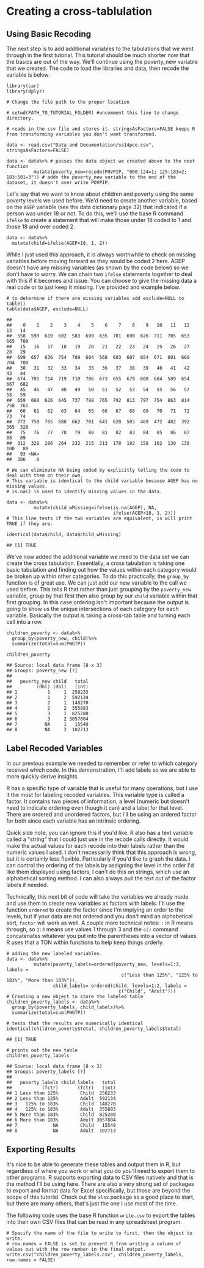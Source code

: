 Creating a cross-tablulation
============================

Using Basic Recoding
--------------------

The next step is to add additional variables to the tabulations that we
went through in the first tutorial. This tutorial should be much shorter
now that the basics are out of the way. We'll continue using the
poverty\_new variable that we created. The code to load the libraries
and data, then recode the variable is below.

    library(car)
    library(dplyr)

    # Change the file path to the proper location

    # setwd(PATH_TO_TUTORIAL_FOLDER) #uncomment this line to change directory.

    # reads in the csv file and stores it. stringsAsFactors=FALSE keeps R from transforming variables you don't want transformed.

    data <- read.csv("Data and Documentation/ss14pco.csv", stringsAsFactors=FALSE) 

    data <- data%>% # passes the data object we created above to the next function
              mutate(poverty_new=recode(POVPIP, "000:124=1; 125:183=2; 183:501=3")) # adds the poverty_new variable to the end of the dataset, it doesn't over write POVPIP.

Let's say that we want to know about children and poverty using the same
poverty levels we used before. We'd need to create another variable,
based on the `AGEP` variable (see the data dictionary page 32) that
indicated if a person was under 18 or not. To do this, we'll use the
base R command `ifelse` to create a statement that will make those under
18 coded to 1 and those 18 and over coded 2.

    data <- data%>%
      mutate(child=ifelse(AGEP<18, 1, 2))

While I just used this approach, it is always worthwhile to check on
missing variables before moving forward as they would be coded 2 here.
AGEP doesn't have any missing variables (as shown by the code below) so
we don't have to worry. We can chain two `ifelse` statements together to
deal with this if it becomes and issue. You can choose to give the
missing data a real code or to just keep it missing. I've provided and
example below.

    # to determine if there are missing variables add exclude=NULL to table()
    table(data$AGEP, exclude=NULL)

    ## 
    ##    0    1    2    3    4    5    6    7    8    9   10   11   12   13   14 
    ##  558  598  619  602  583  699  635  701  690  626  711  705  653  665  709 
    ##   15   16   17   18   19   20   21   22   23   24   25   26   27   28   29 
    ##  699  657  636  754  709  604  568  603  607  654  671  601  660  704  700 
    ##   30   31   32   33   34   35   36   37   38   39   40   41   42   43   44 
    ##  674  701  714  719  710  706  673  655  679  608  684  589  654  667  682 
    ##   45   46   47   48   49   50   51   52   53   54   55   56   57   58   59 
    ##  659  660  626  645  737  798  765  792  813  797  754  863  814  758  761 
    ##   60   61   62   63   64   65   66   67   68   69   70   71   72   73   74 
    ##  772  750  765  688  662  701  641  628  503  469  472  482  392  365  328 
    ##   75   76   77   78   79   80   81   82   83   84   85   86   87   88   89 
    ##  312  328  286  264  232  215  213  178  182  158  162  130  138  100   89 
    ##   93 <NA> 
    ##  386    0

    # We can eliminate NA being coded by explicitly telling the code to deal with them on their own.
    # This variable is identical to the child variable because AGEP has no missing values.
    # is.na() is used to identify missing values in the data.

    data <- data%>%
              mutate(child_wMissing=ifelse(is.na(AGEP), NA,
                                           ifelse(AGEP<18, 1, 2)))
    # This line tests if the two variables are equivalent, is will print TRUE if they are.

    identical(data$child, data$child_wMissing)

    ## [1] TRUE

We've now added the additional variable we need to the data set we can
create the cross tabulation. Essentially, a cross tabulation is taking
one basic tabulation and finding out how the values within each category
would be broken up within other categories. To do this practically, the
`group_by` function is of great use. We can just add our new variable to
the call we used before. This tells R that rather than just grouping by
the `poverty_new` variable, group by that first then also group by our
`child` variable within that first grouping. In this case ordering isn't
important because the output is going to show us the unique
intersections of each category for each variable. Basically the output
is taking a cross-tab table and turning each cell into a row.

    children_poverty <- data%>%
      group_by(poverty_new, child)%>%
      summarize(total=sum(PWGTP))

    children_poverty

    ## Source: local data frame [8 x 3]
    ## Groups: poverty_new [?]
    ## 
    ##   poverty_new child   total
    ##         (dbl) (dbl)   (int)
    ## 1           1     1  258233
    ## 2           1     2  592134
    ## 3           2     1  148270
    ## 4           2     2  355883
    ## 5           3     1  825280
    ## 6           3     2 3057804
    ## 7          NA     1   15549
    ## 8          NA     2  102713

Label Recoded Variables
-----------------------

In our previous example we needed to remember or refer to which category
received which code. In this demonstration, I'll add labels so we are
able to more quickly derive insights.

R has a specific type of variable that is useful for many operations,
but I use it the most for labeling recoded variables. This variable type
is called a factor. It contains two pieces of information, a level
(numeric but doesn't need to indicate ordering even though it can) and a
label for that level. There are ordered and unordered factors, but I'll
be using an ordered factor for both since each variable has an intrinsic
ordering.

Quick side note, you can ignore this if you'd like. R also has a text
variable called a "string" that I could just use in the recode calls
directly. It would make the actual values for each recode into their
labels rather than the numeric values I used. I don't necessarily think
that this approach is wrong, but it is certainly less flexible.
Particularly if you'd like to graph the data. I can control the ordering
of the labels by assigning the level in the order I'd like them
displayed using factors, I can't do this on strings, which use an
alphabetical sorting method. I can also always pull the text out of the
factor labels if needed.

Technically, this next bit of code will take the variables we already
made and use them to create new variables as factors with labels. I'll
use the function `ordered` to create the factor since I'm implying an
order to the levels, but if your data are not ordered and you don't mind
an alphabetical sort, `factor` will work as well. A couple more
technical notes: `:` in R means through, so `1:3` means use values 1
through 3 and the `c()` command concatenates whatever you put into the
parentheses into a vector of values. R uses that a TON within functions
to help keep things orderly.

    # adding the new labeled variables.
    data <- data%>%
              mutate(poverty_labels=ordered(poverty_new, levels=1:3, labels =
                                              c("Less than 125%", "125% to 183%", "More than 183%")),
                     child_labels= ordered(child, levels=1:2, labels = 
                                             c("Child", "Adult")))
    # Creating a new object to store the labeled table
    children_poverty_labels <- data%>%
      group_by(poverty_labels, child_labels)%>%
      summarize(total=sum(PWGTP))

    # tests that the results are numerically identical
    identical(children_poverty$total, children_poverty_labels$total)

    ## [1] TRUE

    # prints out the new table
    children_poverty_labels

    ## Source: local data frame [8 x 3]
    ## Groups: poverty_labels [?]
    ## 
    ##   poverty_labels child_labels   total
    ##           (fctr)       (fctr)   (int)
    ## 1 Less than 125%        Child  258233
    ## 2 Less than 125%        Adult  592134
    ## 3   125% to 183%        Child  148270
    ## 4   125% to 183%        Adult  355883
    ## 5 More than 183%        Child  825280
    ## 6 More than 183%        Adult 3057804
    ## 7             NA        Child   15549
    ## 8             NA        Adult  102713

Exporting Results
-----------------

It's nice to be able to generate these tables and output them in R, but
regardless of where you work or what you do you'll need to export them
to other programs. R supports exporting data to CSV files natively and
that is the method I'll be using here. There are also a very strong set
of packages to export and format data for Excel specifically, but those
are beyond the scope of this tutorial. Check out the `xlsx` package as a
good place to start, but there are many others, that's just the one I
use most of the time.

The following code uses the base R function `write.csv` to export the
tables into their own CSV files that can be read in any spreadsheet
program.

    # Specify the name of the file to write to first, then the object to write.
    # row.names = FALSE is set to prevent R from writing a column of values out with the row number in the final output.
    write.csv("children_poverty_labels.csv", children_poverty_labels, row.names = FALSE)
